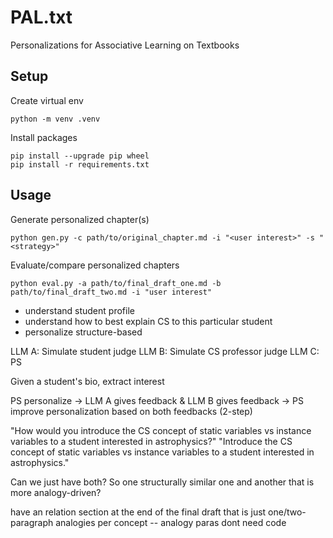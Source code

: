 # PAL.txt
Personalizations for Associative Learning on Textbooks

## Setup
Create virtual env
```
python -m venv .venv
```

Install packages
```
pip install --upgrade pip wheel
pip install -r requirements.txt
```

## Usage

Generate personalized chapter(s)
```
python gen.py -c path/to/original_chapter.md -i "<user interest>" -s "<strategy>"
```

Evaluate/compare personalized chapters
```
python eval.py -a path/to/final_draft_one.md -b path/to/final_draft_two.md -i "user interest"
```



- understand student profile
- understand how to best explain CS to this particular student
- personalize structure-based






LLM A: Simulate student judge
LLM B: Simulate CS professor judge
LLM C: PS

Given a student's bio, extract interest

PS personalize -> LLM A gives feedback & LLM B gives feedback -> PS improve personalization based on both feedbacks (2-step)

"How would you introduce the CS concept of static variables vs instance variables to a student interested in astrophysics?"
"Introduce the CS concept of static variables vs instance variables to a student interested in astrophysics."


Can we just have both? So one structurally similar one and another that is more analogy-driven?

have an relation section at the end of the final draft that is just one/two-paragraph analogies per concept -- analogy paras dont need code